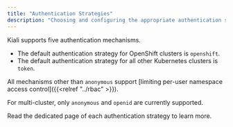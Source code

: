 ```yaml
---
title: "Authentication Strategies"
description: "Choosing and configuring the appropriate authentication strategy."
---
```


Kiali supports five authentication mechanisms.

- The default authentication strategy for OpenShift clusters is `openshift`.
- The default authentication strategy for all other Kubernetes clusters is `token`.

All mechanisms other than `anonymous` support [limiting per-user namespace access control]({{<relref "../rbac" >}}).

For multi-cluster, only `anonymous` and `openid` are currently supported.

Read the dedicated page of each authentication strategy to learn more.
